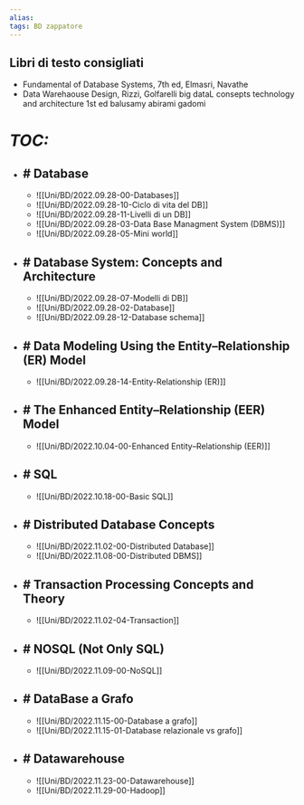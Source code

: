 ```yaml
---
alias:
tags: BD zappatore
---
```


## Libri di testo consigliati
- Fundamental of Database Systems, 7th ed, Elmasri, Navathe
- Data Warehaouse Design, Rizzi, Golfarelli 
big dataL consepts technology and architecture 1st ed balusamy abirami gadomi

# *TOC:*

- ## \# Database
	- ![[Uni/BD/2022.09.28-00-Databases]]
	- ![[Uni/BD/2022.09.28-10-Ciclo di vita del DB]]
	- ![[Uni/BD/2022.09.28-11-Livelli di un DB]]
	- ![[Uni/BD/2022.09.28-03-Data Base Managment System (DBMS)]]
	- ![[Uni/BD/2022.09.28-05-Mini world]]

- ## \# Database System: Concepts and Architecture
	- ![[Uni/BD/2022.09.28-07-Modelli di DB]]
	- ![[Uni/BD/2022.09.28-02-Database]]
	- ![[Uni/BD/2022.09.28-12-Database schema]]

- ## \# Data Modeling Using the Entity–Relationship (ER) Model
	- ![[Uni/BD/2022.09.28-14-Entity-Relationship (ER)]]

- ## \# The Enhanced Entity–Relationship (EER) Model
	- ![[Uni/BD/2022.10.04-00-Enhanced Entity–Relationship (EER)]]

- ## \# SQL
	- ![[Uni/BD/2022.10.18-00-Basic SQL]]

- ## \# Distributed Database Concepts
	- ![[Uni/BD/2022.11.02-00-Distributed Database]]
	- ![[Uni/BD/2022.11.08-00-Distributed DBMS]]

- ## \# Transaction Processing Concepts and Theory
	- ![[Uni/BD/2022.11.02-04-Transaction]]

- ## \# NOSQL (Not Only SQL)
	- ![[Uni/BD/2022.11.09-00-NoSQL]]

- ## \# DataBase a Grafo
	- ![[Uni/BD/2022.11.15-00-Database a grafo]]
	- ![[Uni/BD/2022.11.15-01-Database relazionale vs grafo]]

- ## \# Datawarehouse
	- ![[Uni/BD/2022.11.23-00-Datawarehouse]]
	- ![[Uni/BD/2022.11.29-00-Hadoop]]